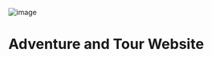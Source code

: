 ![image](https://github.com/Bagse/adventure/assets/102260190/4f2dcfdd-1f9b-4f72-836e-8f6089976e1c)


# Adventure and Tour Website


